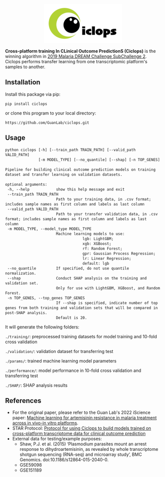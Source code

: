 <p align="center">
<img src="https://github.com/GuanLab/ciclops/blob/main/cyclops.png" width="50%" height="50%">
</p>

**Cross-platform training In CLinical Outcome PredictionS (Ciclops)** is the winning algorithm in [2019 Malaria DREAM Challenge SubChallenge 2](https://www.synapse.org/#!Synapse:syn16924919/wiki/583955). Ciclops performs transfer learning from one transcriptomic platform's samples to another.

## Installation

Install this package via pip:

```
pip install ciclops
```

or clone this program to your local directory:

```
https://github.com/GuanLab/ciclops.git
```

## Usage

```
python ciclops [-h] [--train_path TRAIN_PATH] [--valid_path VALID_PATH]
               [-m MODEL_TYPE] [--no_quantile] [--shap] [-n TOP_GENES]

Pipeline for building clinical outcome prediction models on training dataset and transfer learning on validation datasets.

optional arguments:
 -h, --help            show this help message and exit
 --train_path TRAIN_PATH
                       Path to your training data, in .csv format; includes sample names as first column and labels as last column
 --valid_path VALID_PATH
                       Path to your transfer validation data, in .csv format; includes sample names as first column and labels as last column
 -m MODEL_TYPE, --model_type MODEL_TYPE
                       Machine learning models to use:
                                   lgb: LightGBM;
                                   xgb: XGBoost;
                                   rf: Random Forest;
                                   gpr: Gaussian Process Regression;
                                   lr: Linear Regression;
                                   default: lgb
 --no_quantile         If specified, do not use quantile normalization.
 --shap                Conduct SHAP analysis on the training and validation set.
                       Only for use with LightGBM, XGBoost, and Random Forest.
 -n TOP_GENES, --top_genes TOP_GENES
                       If --shap is specified, indicate number of top genes from both training and validation sets that will be compared in post-SHAP analysis.
                       Default is 20.
```

It will generate the following folders:

`./training/`: preprocessed training datasets for model training and 10-fold cross validation

`./validation/`: validation dataset for transferring test

`./params/`: trained machine learning model parameters

`./performance/`: model performance in 10-fold cross validation and transferring test

`./SHAP/`: SHAP analysis results

## References
* For the original paper, please refer to the Guan Lab's 2022 iScience paper: [Machine learning for artemisinin resistance in malaria treatment across in vivo-in vitro platforms](https://doi.org/10.1016/j.isci.2022.103910).
* STAR Protocol: [Protocol for using Ciclops to build models trained on cross-platform transcriptome data for clinical outcome prediction](https://doi.org/10.1016/j.xpro.2022.101583)
* External data for testing/example purposes:
  * Shaw, P.J. et al. (2015) ‘Plasmodium parasites mount an arrest response to dihydroartemisinin, as revealed by whole transcriptome shotgun sequencing (RNA-seq) and microarray study’, BMC Genomics. doi:10.1186/s12864-015-2040-0.
  * GSE59098
  * GSE151189
